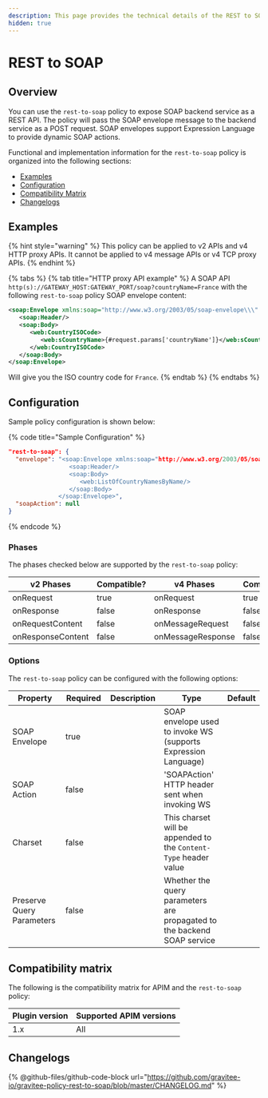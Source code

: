 ```yaml
---
description: This page provides the technical details of the REST to SOAP policy
hidden: true
---
```


# REST to SOAP

## Overview

You can use the `rest-to-soap` policy to expose SOAP backend service as a REST API. The policy will pass the SOAP envelope message to the backend service as a POST request. SOAP envelopes support Expression Language to provide dynamic SOAP actions.

Functional and implementation information for the `rest-to-soap` policy is organized into the following sections:

* [Examples](rest-to-soap.md#examples)
* [Configuration](rest-to-soap.md#configuration)
* [Compatibility Matrix](rest-to-soap.md#compatibility-matrix)
* [Changelogs](rest-to-soap.md#changelogs)

## Examples

{% hint style="warning" %}
This policy can be applied to v2 APIs and v4 HTTP proxy APIs. It cannot be applied to v4 message APIs or v4 TCP proxy APIs.
{% endhint %}

{% tabs %}
{% tab title="HTTP proxy API example" %}
A SOAP API `http(s)://GATEWAY_HOST:GATEWAY_PORT/soap?countryName=France` with the following `rest-to-soap` policy SOAP envelope content:

```xml
<soap:Envelope xmlns:soap="http://www.w3.org/2003/05/soap-envelope\\\" xmlns:web=\\\"http://www.oorsprong.org/websamples.countryinfo">
   <soap:Header/>
   <soap:Body>
      <web:CountryISOCode>
         <web:sCountryName>{#request.params['countryName']}</web:sCountryName>
      </web:CountryISOCode>
   </soap:Body>
</soap:Envelope>
```

Will give you the ISO country code for `France`.
{% endtab %}
{% endtabs %}

## Configuration

Sample policy configuration is shown below:

{% code title="Sample Configuration" %}
```json
"rest-to-soap": {
  "envelope": "<soap:Envelope xmlns:soap="http://www.w3.org/2003/05/soap-envelope" xmlns:web="http://www.oorsprong.org/websamples.countryinfo">
                 <soap:Header/>
                 <soap:Body>
                    <web:ListOfCountryNamesByName/>
                 </soap:Body>
              </soap:Envelope>",
  "soapAction": null
}
```
{% endcode %}

### Phases

The phases checked below are supported by the `rest-to-soap` policy:

<table data-full-width="false"><thead><tr><th width="209">v2 Phases</th><th width="139" data-type="checkbox">Compatible?</th><th width="198.41136671177264">v4 Phases</th><th data-type="checkbox">Compatible?</th></tr></thead><tbody><tr><td>onRequest</td><td>true</td><td>onRequest</td><td>true</td></tr><tr><td>onResponse</td><td>false</td><td>onResponse</td><td>false</td></tr><tr><td>onRequestContent</td><td>false</td><td>onMessageRequest</td><td>false</td></tr><tr><td>onResponseContent</td><td>false</td><td>onMessageResponse</td><td>false</td></tr></tbody></table>

### Options

The `rest-to-soap` policy can be configured with the following options:

<table><thead><tr><th width="152">Property</th><th width="115" data-type="checkbox">Required</th><th width="126">Description</th><th width="278">Type</th><th>Default</th></tr></thead><tbody><tr><td>SOAP Envelope</td><td>true</td><td></td><td>SOAP envelope used to invoke WS (supports Expression Language)</td><td></td></tr><tr><td>SOAP Action</td><td>false</td><td></td><td>'SOAPAction' HTTP header sent when invoking WS</td><td></td></tr><tr><td>Charset</td><td>false</td><td></td><td>This charset will be appended to the <code>Content-Type</code> header value</td><td></td></tr><tr><td>Preserve Query Parameters</td><td>false</td><td></td><td>Whether the query parameters are propagated to the backend SOAP service</td><td></td></tr></tbody></table>

## Compatibility matrix

The following is the compatibility matrix for APIM and the `rest-to-soap` policy:

| Plugin version | Supported APIM versions |
| -------------- | ----------------------- |
| 1.x            | All                     |

## Changelogs

{% @github-files/github-code-block url="https://github.com/gravitee-io/gravitee-policy-rest-to-soap/blob/master/CHANGELOG.md" %}
